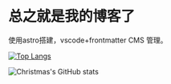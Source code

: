 # 总之就是我的博客了

使用astro搭建，vscode+frontmatter CMS 管理。

[![Top Langs](https://github-readme-stats.vercel.app/api/top-langs/?username=wuzhizhe7273&layout=compact)](https://github.com/wuzhizhe7273/github-readme-stats)


![Christmas's GitHub stats](https://github-readme-stats.vercel.app/api?username=wuzhizhe7273&show_icons=true&theme=tokyonight)